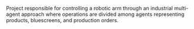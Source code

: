 Project responsible for controlling a robotic arm through an industrial multi-agent approach where operations are divided among agents representing products, bluescreens, and production orders.
